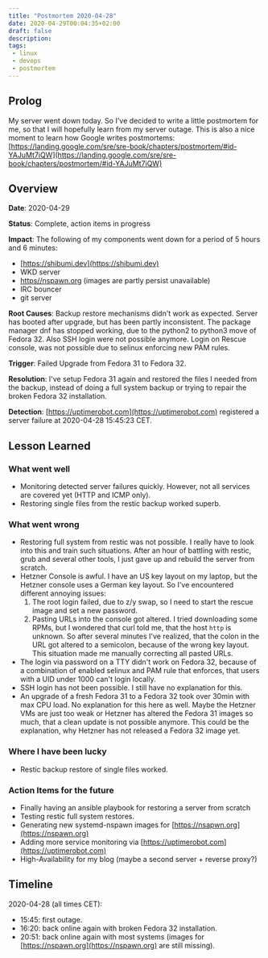 ```yaml
---
title: "Postmortem 2020-04-28"
date: 2020-04-29T00:04:35+02:00
draft: false
description:
tags:
 - linux
 - devops
 - postmortem
---
```


## Prolog

My server went down today. So I've decided to write a little postmortem for me, so that I will hopefully learn from my server outage.
This is also a nice moment to learn how Google writes postmortems: [https://landing.google.com/sre/sre-book/chapters/postmortem/#id-YAJuMt7iQW](https://landing.google.com/sre/sre-book/chapters/postmortem/#id-YAJuMt7iQW)

## Overview

**Date**: 2020-04-29

**Status**: Complete, action items in progress

**Impact**: The following of my components went down for a period of 5 hours and 6 minutes:
* [https://shibumi.dev](https://shibumi.dev)
* WKD server
* [https//nspawn.org](https://nspawn.org) (images are partly persist unavailable)
* IRC bouncer
* git server

**Root Causes**: Backup restore mechanisms didn't work as expected. Server has booted after upgrade, but has been partly inconsistent.
The package manager dnf has stopped working, due to the python2 to python3 move of Fedora 32. Also SSH login were not possible anymore.
Login on Rescue console, was not possible due to selinux enforcing new PAM rules.

**Trigger**: Failed Upgrade from Fedora 31 to Fedora 32.

**Resolution**: I've setup Fedora 31 again and restored the files I needed from the backup, instead of doing a full system backup or trying to repair the broken Fedora 32 installation.

**Detection**: [https://uptimerobot.com](https://uptimerobot.com) registered a server failure at 2020-04-28 15:45:23 CET.

## Lesson Learned

### What went well

* Monitoring detected server failures quickly. However, not all services are covered yet (HTTP and ICMP only).
* Restoring single files from the restic backup worked superb.

### What went wrong

* Restoring full system from restic was not possible. I really have to look into this and train such situations. After an hour of battling with restic, grub and several other tools, I just gave up and rebuild the server from scratch.
* Hetzner Console is awful. I have an US key layout on my laptop, but the Hetzner console uses a German key layout. So I've encountered different annoying issues:
	1. The root login failed, due to z/y swap, so I need to start the rescue image and set a new password.
	2. Pasting URLs into the console got altered. I tried downloading some RPMs, but I wondered that curl told me, that the host `http` is unknown. So after several minutes I've realized, that the colon in the URL got altered to a semicolon, because of the wrong key layout. This situation made me manually correcting all pasted URLs.
* The login via password on a TTY didn't work on Fedora 32, because of a combination of enabled selinux and PAM rule that enforces, that users with a UID under 1000 can't login locally.
* SSH login has not been possible. I still have no explanation for this.
* An upgrade of a fresh Fedora 31 to a Fedora 32 took over 30min with max CPU load. No explanation for this here as well. Maybe the Hetzner VMs are just too weak or Hetzner has altered the Fedora 31 images so much, that a clean update is not possible anymore. This could be the explanation, why Hetzner has not released a Fedora 32 image yet.

### Where I have been lucky

* Restic backup restore of single files worked.

### Action Items for the future

* Finally having an ansible playbook for restoring a server from scratch
* Testing restic full system restores.
* Generating new systemd-nspawn images for [https://nsapwn.org](https://nspawn.org)
* Adding more service monitoring via [https://uptimerobot.com](https://uptimerobot.com)
* High-Availability for my blog (maybe a second server + reverse proxy?)

## Timeline

2020-04-28 (all times CET):

* 15:45: first outage.
* 16:20: back online again with broken Fedora 32 installation.
* 20:51: back online again with most systems (images for [https://nspawn.org](https://nspawn.org) are still missing).
